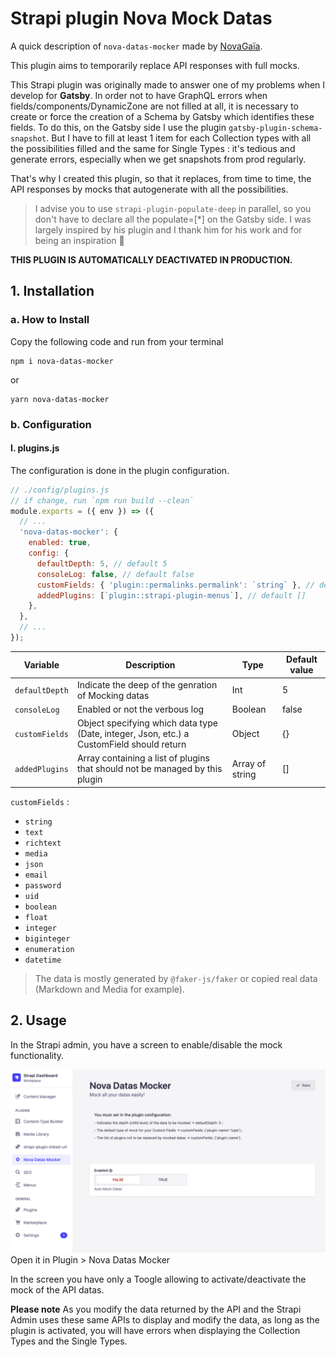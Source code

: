 # Strapi plugin Nova Mock Datas

A quick description of `nova-datas-mocker` made by [NovaGaïa](https://novagaia.fr/).

This plugin aims to temporarily replace API responses with full mocks.

This Strapi plugin was originally made to answer one of my problems when I develop for **Gatsby**.
In order not to have GraphQL errors when fields/components/DynamicZone are not filled at all, it is necessary to create or force the creation of a Schema by Gatsby which identifies these fields. To do this, on the Gatsby side I use the plugin `gatsby-plugin-schema-snapshot`. But I have to fill at least 1 item for each Collection types with all the possibilities filled and the same for Single Types : it's tedious and generate errors, especially when we get snapshots from prod regularly.

That's why I created this plugin, so that it replaces, from time to time, the API responses by mocks that autogenerate with all the possibilities.

> I advise you to use `strapi-plugin-populate-deep` in parallel, so you don't have to declare all the populate=[*] on the Gatsby side. I was largely inspired by his plugin and I thank him for his work and for being an inspiration 🙏

**THIS PLUGIN IS AUTOMATICALLY DEACTIVATED IN PRODUCTION.**

## 1. Installation

### a. How to Install

Copy the following code and run from your terminal

```
npm i nova-datas-mocker
```

or

```
yarn nova-datas-mocker
```

### b. Configuration

#### I. plugins.js

The configuration is done in the plugin configuration.

```js
// ./config/plugins.js
// if change, run `npm run build --clean`
module.exports = ({ env }) => ({
  // ...
  'nova-datas-mocker': {
    enabled: true,
    config: {
      defaultDepth: 5, // default 5
      consoleLog: false, // default false
      customFields: { 'plugin::permalinks.permalink': `string` }, // default {}
      addedPlugins: [`plugin::strapi-plugin-menus`], // default []
    },
  },
  // ...
});
```

| Variable       | Description                                                                               | Type            | Default value |
| -------------- | ----------------------------------------------------------------------------------------- | --------------- | ------------- |
| `defaultDepth` | Indicate the deep of the genration of Mocking datas                                       | Int             | 5             |
| `consoleLog`   | Enabled or not the verbous log                                                            | Boolean         | false         |
| `customFields` | Object specifying which data type (Date, integer, Json, etc.) a CustomField should return | Object          | {}            |
| `addedPlugins` | Array containing a list of plugins that should not be managed by this plugin              | Array of string | []            |

`customFields` :

- `string`
- `text`
- `richtext`
- `media`
- `json`
- `email`
- `password`
- `uid`
- `boolean`
- `float`
- `integer`
- `biginteger`
- `enumeration`
- `datetime`

> The data is mostly generated by `@faker-js/faker` or copied real data (Markdown and Media for example).

## 2. Usage

In the Strapi admin, you have a screen to enable/disable the mock functionality.

![NNova Datas Mocker Configuration](./docs/Capture-2023-03-29-013857.png)
Open it in Plugin > Nova Datas Mocker

In the screen you have only a Toogle allowing to activate/deactivate the mock of the API datas.

**Please note**
As you modify the data returned by the API and the Strapi Admin uses these same APIs to display and modify the data, as long as the plugin is activated, you will have errors when displaying the Collection Types and the Single Types.
